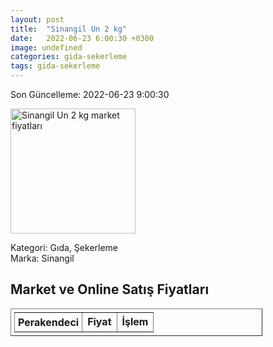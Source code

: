 ```yaml
---
layout: post
title:  "Sinangil Un 2 kg"
date:   2022-06-23 6:00:30 +0300
image: undefined
categories: gida-sekerleme
tags: gida-sekerleme
---
```


Son Güncelleme: 2022-06-23 9:00:30

<img src="undefined" width="200" alt="Sinangil Un 2 kg market fiyatları" />

Kategori: Gıda, Şekerleme
<br />
Marka: Sinangil

<h2>Market ve Online Satış Fiyatları</h2>

<table border="1" style="padding: 5px;width:80%;">
  <tr>
    <td style="padding: 5px;"><strong>Perakendeci</strong></td>
    <td><strong>Fiyat</strong></td>
    <td><strong>İşlem</strong></td>
  </tr>
  
</table>
